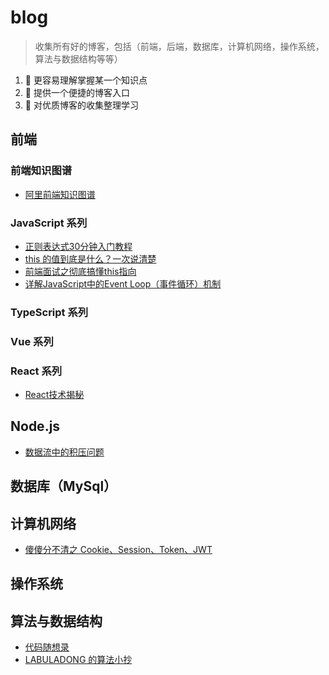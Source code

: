 # blog

> 收集所有好的博客，包括（前端，后端，数据库，计算机网络，操作系统，算法与数据结构等等）

1. 🍔 更容易理解掌握某一个知识点
2. 🍔 提供一个便捷的博客入口
3. 🍔 对优质博客的收集整理学习

## 前端

### 前端知识图谱

- [阿里前端知识图谱]( https://f2e.tech/)

### JavaScript 系列

- [正则表达式30分钟入门教程](https://deerchao.cn/tutorials/regex/regex.htm)
- [this 的值到底是什么？一次说清楚](https://zhuanlan.zhihu.com/p/23804247)
- [前端面试之彻底搞懂this指向](https://mp.weixin.qq.com/s/hYm0JgBI25grNG_2sCRlTA)
- [详解JavaScript中的Event Loop（事件循环）机制](https://zhuanlan.zhihu.com/p/33058983)


### TypeScript 系列

### Vue 系列

### React 系列

- [React技术揭秘](https://react.iamkasong.com/)

## Node.js

- [数据流中的积压问题](https://nodejs.org/zh-cn/docs/guides/backpressuring-in-streams/)

## 数据库（MySql）

## 计算机网络

- [傻傻分不清之 Cookie、Session、Token、JWT](https://juejin.cn/post/6844904034181070861)

## 操作系统

## 算法与数据结构

- [代码随想录](https://programmercarl.com/)
- [LABULADONG 的算法小抄](https://labuladong.github.io/algo/)
